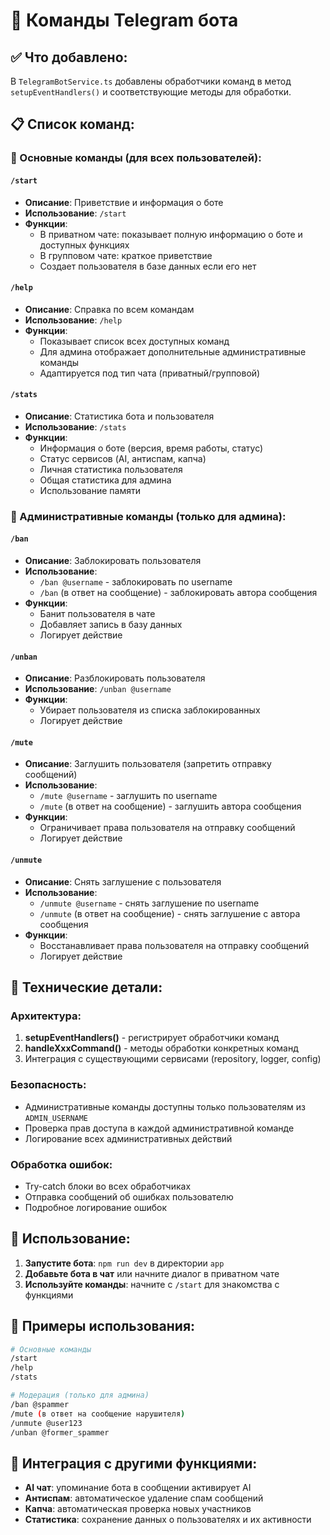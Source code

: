 # 🤖 Команды Telegram бота

## ✅ Что добавлено:

В `TelegramBotService.ts` добавлены обработчики команд в метод `setupEventHandlers()` и соответствующие методы для обработки.

## 📋 Список команд:

### 👤 Основные команды (для всех пользователей):

#### `/start`
- **Описание**: Приветствие и информация о боте
- **Использование**: `/start`
- **Функции**:
  - В приватном чате: показывает полную информацию о боте и доступных функциях
  - В групповом чате: краткое приветствие
  - Создает пользователя в базе данных если его нет

#### `/help`
- **Описание**: Справка по всем командам
- **Использование**: `/help`
- **Функции**:
  - Показывает список всех доступных команд
  - Для админа отображает дополнительные административные команды
  - Адаптируется под тип чата (приватный/групповой)

#### `/stats`
- **Описание**: Статистика бота и пользователя
- **Использование**: `/stats`
- **Функции**:
  - Информация о боте (версия, время работы, статус)
  - Статус сервисов (AI, антиспам, капча)
  - Личная статистика пользователя
  - Общая статистика для админа
  - Использование памяти

### 👑 Административные команды (только для админа):

#### `/ban`
- **Описание**: Заблокировать пользователя
- **Использование**:
  - `/ban @username` - заблокировать по username
  - `/ban` (в ответ на сообщение) - заблокировать автора сообщения
- **Функции**:
  - Банит пользователя в чате
  - Добавляет запись в базу данных
  - Логирует действие

#### `/unban`
- **Описание**: Разблокировать пользователя
- **Использование**: `/unban @username`
- **Функции**:
  - Убирает пользователя из списка заблокированных
  - Логирует действие

#### `/mute`
- **Описание**: Заглушить пользователя (запретить отправку сообщений)
- **Использование**:
  - `/mute @username` - заглушить по username
  - `/mute` (в ответ на сообщение) - заглушить автора сообщения
- **Функции**:
  - Ограничивает права пользователя на отправку сообщений
  - Логирует действие

#### `/unmute`
- **Описание**: Снять заглушение с пользователя
- **Использование**:
  - `/unmute @username` - снять заглушение по username
  - `/unmute` (в ответ на сообщение) - снять заглушение с автора сообщения
- **Функции**:
  - Восстанавливает права пользователя на отправку сообщений
  - Логирует действие

## 🔧 Технические детали:

### Архитектура:
1. **setupEventHandlers()** - регистрирует обработчики команд
2. **handleXxxCommand()** - методы обработки конкретных команд
3. Интеграция с существующими сервисами (repository, logger, config)

### Безопасность:
- Административные команды доступны только пользователям из `ADMIN_USERNAME`
- Проверка прав доступа в каждой административной команде
- Логирование всех административных действий

### Обработка ошибок:
- Try-catch блоки во всех обработчиках
- Отправка сообщений об ошибках пользователю
- Подробное логирование ошибок

## 🚀 Использование:

1. **Запустите бота**: `npm run dev` в директории `app`
2. **Добавьте бота в чат** или начните диалог в приватном чате
3. **Используйте команды**: начните с `/start` для знакомства с функциями

## 📝 Примеры использования:

```bash
# Основные команды
/start
/help
/stats

# Модерация (только для админа)
/ban @spammer
/mute (в ответ на сообщение нарушителя)
/unmute @user123
/unban @former_spammer
```

## 🔗 Интеграция с другими функциями:

- **AI чат**: упоминание бота в сообщении активирует AI
- **Антиспам**: автоматическое удаление спам сообщений
- **Капча**: автоматическая проверка новых участников
- **Статистика**: сохранение данных о пользователях и их активности 